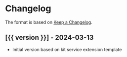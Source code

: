 # Changelog

The format is based on [Keep a Changelog](https://keepachangelog.com/en/1.0.0/).


## [{{ version }}] - 2024-03-13
- Initial version based on kit service extension template
